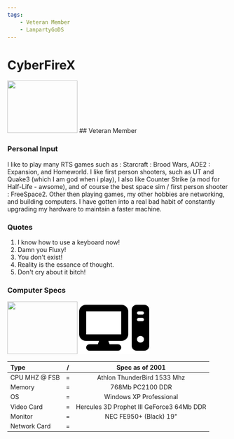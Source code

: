 ```yaml
---
tags:
    - Veteran Member
    - LanpartyGoDS
---
```


# CyberFireX
<img src="../circle-user-regular.svg" width="160" height="120">
## Veteran Member

### Personal Input

I like to play many RTS games such as : Starcraft : Brood Wars, AOE2 : Expansion, and Homeworld. I like first person shooters, such as UT and Quake3 (which I am god when i play), I also like Counter Strike (a mod for Half-Life - awsome), and of course the best space sim / first person shooter : FreeSpace2. Other then playing games, my other hobbies are networking, and building computers. I have gotten into a real bad habit of constantly upgrading my hardware to maintain a faster machine.

### Quotes
1. I know how to use a keyboard now!
2. Damn you Fluxy!
3. You don't exist!
4. Reality is the essance of thought.
5. Don't cry about it bitch!

### Computer Specs

<img src="../computer-solid.svg" width="160" height="120">
<img src="computer-solid.svg" width="160" height="120">

| Type          | / | Spec as of 2001                        |
| :-----------  | - | :------------------------------------: |
| CPU MHZ @ FSB | = | Athlon ThunderBird 1533 Mhz |
| Memory        | = | 768Mb PC2100 DDR |
| OS            | = | Windows XP Professional |
| Video Card    | = | Hercules 3D Prophet III GeForce3 64Mb DDR|
| Monitor       | = | NEC FE950+ (Black) 19"  |
| Network Card  | = | |
